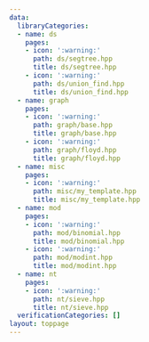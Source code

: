 ```yaml
---
data:
  libraryCategories:
  - name: ds
    pages:
    - icon: ':warning:'
      path: ds/segtree.hpp
      title: ds/segtree.hpp
    - icon: ':warning:'
      path: ds/union_find.hpp
      title: ds/union_find.hpp
  - name: graph
    pages:
    - icon: ':warning:'
      path: graph/base.hpp
      title: graph/base.hpp
    - icon: ':warning:'
      path: graph/floyd.hpp
      title: graph/floyd.hpp
  - name: misc
    pages:
    - icon: ':warning:'
      path: misc/my_template.hpp
      title: misc/my_template.hpp
  - name: mod
    pages:
    - icon: ':warning:'
      path: mod/binomial.hpp
      title: mod/binomial.hpp
    - icon: ':warning:'
      path: mod/modint.hpp
      title: mod/modint.hpp
  - name: nt
    pages:
    - icon: ':warning:'
      path: nt/sieve.hpp
      title: nt/sieve.hpp
  verificationCategories: []
layout: toppage
---
```

